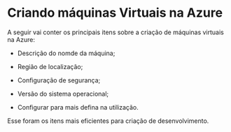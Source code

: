 
# Criando máquinas Virtuais na Azure


<p>A seguir vai conter os principais itens sobre  a criação de máquinas virtuais na Azure:</p>


- Descrição do nomde da máquina;

- Região de localização;

- Configuração de segurança;

- Versão do sistema operacional;

- Configurar para mais defina na utilização.


<p>Esse foram os itens mais eficientes para criação de desenvolvimento.</p>

